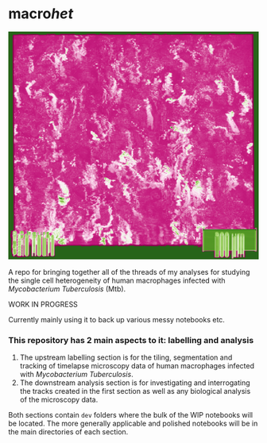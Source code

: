 # macro*het*

![Funky image showing misrendered 3D view (XYT) of a timelapse microscopy image volume, looks like pink and green marble with a projected scale bar and time counter along the bottom](./landing_img.png)

A repo for bringing together all of the threads of my analyses for studying the single cell heterogeneity of human macrophages infected with _Mycobacterium Tuberculosis_ (Mtb).

WORK IN PROGRESS

Currently mainly using it to back up various messy notebooks etc.

### This repository has 2 main aspects to it: labelling and analysis

1. The upstream labelling section is for the tiling, segmentation and tracking of timelapse microscopy data of human macrophages infected with _Mycobacterium Tuberculosis_.
2. The downstream analysis section is for investigating and interrogating the tracks created in the first section as well as any biological analysis of the microscopy data.

Both sections contain `dev` folders where the bulk of the WIP notebooks will be located. The more generally applicable and polished notebooks will be in the main directories of each section.
